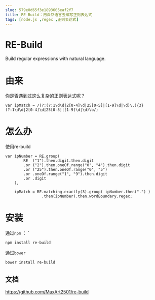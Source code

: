 ```yaml
---
slug: 579e0d65f3e1893605eaf2f7
title: RE-Build：用自然语言去编写正则表达式
tags: [node.js ,regex ,正则表达式]
---
```


# RE-Build

Build regular expressions with natural language.

# 由来

你是否遇到过这么复杂的正则表达式呢？

```
var ipMatch = /(?:(?:1\d\d|2[0-4]\d|25[0-5]|[1-9]\d|\d)\.){3}(?:1\d\d|2[0-4]\d|25[0-5]|[1-9]\d|\d)\b/;
```

# 怎么办

使用re-build

```
var ipNumber = RE.group(
        RE  ("1").then.digit.then.digit
        .or ("2").then.oneOf.range("0", "4").then.digit
        .or ("25").then.oneOf.range("0", "5")
        .or .oneOf.range("1", "9").then.digit
        .or .digit
    ),

    ipMatch = RE.matching.exactly(3).group( ipNumber.then(".") )
                .then(ipNumber).then.wordBoundary.regex;
```

# 安装

通过`npm` ：
`
```
npm install re-build
```

通过`bower`

```
bower install re-build
```

## 文档

https://github.com/MaxArt2501/re-build
